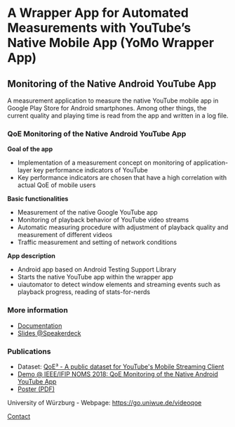 # A Wrapper App for Automated Measurements with YouTube’s Native Mobile App (YoMo Wrapper App)
## Monitoring of the Native Android YouTube App
A measurement application to measure the native YouTube mobile app in Google Play Store for Android smartphones. Among other things, the current quality and playing time is read from the app and written in a log file.

### QoE Monitoring of the Native Android YouTube App
**Goal of the app**
   - Implementation of a measurement concept on monitoring of application-layer key performance indicators of YouTube
   - Key performance indicators are chosen that have a high correlation with actual QoE of mobile users
   
**Basic functionalities**
   - Measurement of the native Google YouTube app
   - Monitoring of playback behavior of YouTube video streams
   - Automatic measuring procedure with adjustment of playback quality and measurement of different videos
   - Traffic measurement and setting of network conditions
   
**App description**
   - Android app based on Android Testing Support Library
   - Starts the native YouTube app within the wrapper app
   - uiautomator to detect window elements and streaming events such as playback progress, reading of stats-for-nerds

### More information
   - [Documentation](https://raw.githubusercontent.com/lsinfo3/yomo-wrapperapp/master/Documentation.pdf)
   - [Slides @Speakerdeck](https://speakerdeck.com/userflo/a-public-dataset-for-youtubes-mobile-streaming-client)

### Publications
* Dataset: [QoE³ - A public dataset for YouTube's Mobile Streaming Client](http://qoecube.informatik.uni-wuerzburg.de/)
* [Demo @ IEEE/IFIP NOMS 2018: QoE Monitoring of the Native Android YouTube App](https://www.bibsonomy.org/bibtex/28c37b15dc76f4351ea60e98e76bdacbc/uniwue_info3)
* [Poster (PDF)](https://www.dropbox.com/s/sfvj3y5jmj8f4ks/DemoWrapperApp%20v1.0.pdf?dl=1)


University of Würzburg - Webpage: https://go.uniwue.de/videoqoe

[Contact](http://www.comnet.informatik.uni-wuerzburg.de/en/staff/members/florian-wamser/)
